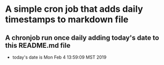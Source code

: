 A simple cron job that adds daily timestamps to markdown file
============================================================
## A chronjob run once daily adding today's date to this README.md file
* today's date is Mon Feb  4 13:59:09 MST 2019
